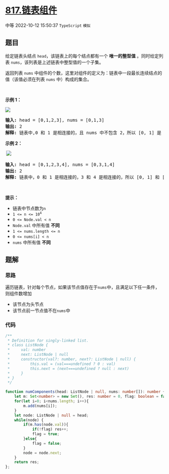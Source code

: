 # [817.链表组件](https://leetcode.cn/problems/linked-list-components)
<span class="diff diff-medium">中等</span>
2022-10-12 15:50:37 `TypeScript` `模拟`
## 题目
<p>给定链表头结点&nbsp;<code>head</code>，该链表上的每个结点都有一个 <strong>唯一的整型值</strong> 。同时给定列表&nbsp;<code>nums</code>，该列表是上述链表中整型值的一个子集。</p>

<p>返回列表&nbsp;<code>nums</code>&nbsp;中组件的个数，这里对组件的定义为：链表中一段最长连续结点的值（该值必须在列表&nbsp;<code>nums</code>&nbsp;中）构成的集合。</p>

<p>&nbsp;</p>

<p><strong>示例&nbsp;1：</strong></p>

<p><img src="https://assets.leetcode.com/uploads/2021/07/22/lc-linkedlistcom1.jpg" /></p>

<pre>
<strong>输入:</strong> head = [0,1,2,3], nums = [0,1,3]
<strong>输出:</strong> 2
<strong>解释:</strong> 链表中,0 和 1 是相连接的，且 nums 中不包含 2，所以 [0, 1] 是 nums 的一个组件，同理 [3] 也是一个组件，故返回 2。</pre>

<p><strong>示例 2：</strong></p>

<p><strong>&nbsp;</strong><img src="https://assets.leetcode.com/uploads/2021/07/22/lc-linkedlistcom2.jpg" /></p>

<pre>
<strong>输入:</strong> head = [0,1,2,3,4], nums = [0,3,1,4]
<strong>输出:</strong> 2
<strong>解释:</strong> 链表中，0 和 1 是相连接的，3 和 4 是相连接的，所以 [0, 1] 和 [3, 4] 是两个组件，故返回 2。</pre>

<p>&nbsp;</p>

<p><strong>提示：</strong></p>

<ul>
  <li>链表中节点数为<code>n</code></li>
  <li><code>1 &lt;= n &lt;= 10<sup>4</sup></code></li>
  <li><code>0 &lt;= Node.val &lt; n</code></li>
  <li><code>Node.val</code>&nbsp;中所有值 <strong>不同</strong></li>
  <li><code>1 &lt;= nums.length &lt;= n</code></li>
  <li><code>0 &lt;= nums[i] &lt; n</code></li>
  <li><code>nums</code> 中所有值 <strong>不同</strong></li>
</ul>


## 题解
### 思路

遍历链表，针对每个节点，如果该节点值存在于`nums`中，且满足以下任一条件，则组件数增加
- 该节点为头节点
- 该节点前一节点值不在`nums`中

### 代码
```typescript
/**
 * Definition for singly-linked list.
 * class ListNode {
 *     val: number
 *     next: ListNode | null
 *     constructor(val?: number, next?: ListNode | null) {
 *         this.val = (val===undefined ? 0 : val)
 *         this.next = (next===undefined ? null : next)
 *     }
 * }
 */

function numComponents(head: ListNode | null, nums: number[]): number {
    let m: Set<number> = new Set(), res: number = 0, flag: boolean = false;
    for(let i=0; i<nums.length; i++){
        m.add(nums[i]);
    }
    let node: ListNode | null = head;
    while(node) {
        if(m.has(node.val)){
            if(!flag) res++;
            flag = true;
        }else{
            flag = false;
        }
        node = node.next;
    }
    return res;
};
```
